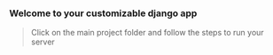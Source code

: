### Welcome to your customizable django app

  > Click on the main project folder and follow the steps to run your server
